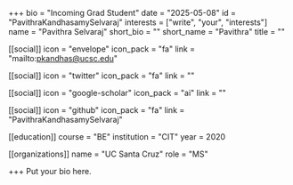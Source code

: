 +++
bio = "Incoming Grad Student"
date = "2025-05-08"
id = "PavithraKandhasamySelvaraj"
interests = ["write", "your", "interests"]
name = "Pavithra Selvaraj"
short_bio = ""
short_name = "Pavithra"
title = ""

[[social]]
    icon = "envelope"
    icon_pack = "fa"
    link = "mailto:pkandhas@ucsc.edu"

[[social]]
    icon = "twitter"
    icon_pack = "fa"
    link = ""

[[social]]
    icon = "google-scholar"
    icon_pack = "ai"
    link = ""

[[social]]
    icon = "github"
    icon_pack = "fa"
    link = "PavithraKandhasamySelvaraj"

[[education]]
    course = "BE"
    institution = "CIT"
    year = 2020
    
[[organizations]]
    name = "UC Santa Cruz"
    role = "MS"

+++
Put your bio here.
